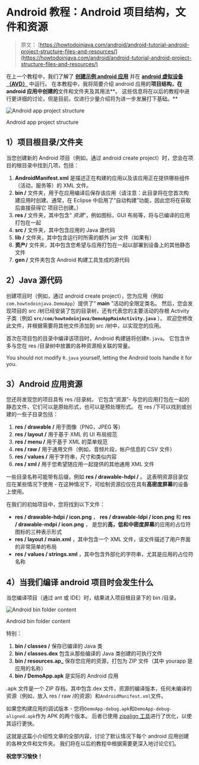 # Android 教程：Android 项目结构，文件和资源

> 原文： [https://howtodoinjava.com/android/android-tutorial-android-project-structure-files-and-resources/](https://howtodoinjava.com/android/android-tutorial-android-project-structure-files-and-resources/)

在上一个教程中，我们了解了 [**创建示例 android 应用**](//howtodoinjava.com/android/android-tutorial-how-to-create-android-app-project/ "Android Tutorial : How to Create Android App / Project") 并在 [**android 虚拟设备（AVD）**](//howtodoinjava.com/android/how-to-speed-up-a-slow-android-avdemulator/ "How to speed up a slow android AVD/emulator") 中运行。 在本教程中，我将简要介绍 android 应用的**项目结构，在 android 应用中创建的**文件和文件夹及其用法**。 这些信息将在以后的教程中进行更详细的讨论，但是目前，仅进行少量介绍将为进一步发展打下基础。**

![Android app project structure](img/2aa1d63b19af9a6b696850a4fceaf1c6.png)

Android app project structure



## 1）项目根目录/文件夹

当您创建新的 Android 项目（例如，通过 android create project）时，您会在项目的根目录中找到几项，包括：

1.  **AndroidManifest.xml** 是描述正在构建的应用以及该应用正在提供哪些组件（活动，服务等）的 XML 文件。
2.  **bin /** 文件夹，用于在应用编译后保存该应用（请注意：此目录将在您首次构建应用时创建。通常，在 Eclipse 中启用了“自动构建”功能，因此您将在获取后直接获得它 项目已创建。）
3.  **res /** 文件夹，其中包含“ *资源*”，例如图标，GUI 布局等，将与已编译的应用打包在一起
4.  **src /** 文件夹，其中包含应用的 Java 源代码
5.  **lib /** 文件夹，其中包含运行时所需的额外 jar 文件（如果有）
6.  **资产/** 文件夹，其中包含您希望与应用打包在一起以部署到设备上的其他静态文件
7.  **gen /** 文件夹包含 Android 构建工具生成的源代码

## 2）Java 源代码

创建项目时（例如，通过 android create project），您为应用（例如`com.howtodoinjava.DemoApp`）提供了“ **main** ”活动的全限定类名。 然后，您会发现项目的 src /树已经安装了包的目录树，还有代表您的主要活动的存根 Activity 子类（例如 **`src/com/howtodoinjava/DemoAppMainActivity.java`** ）。 欢迎您修改此文件，并根据需要将其他文件添加到 src /树中，以实现您的应用。

首次在项目包的目录中编译该项目时，Android 构建链将创建`R.java`。 它包含许多与您在 res /目录树中放置的各种资源相关联的常量。

You should not modify `R.java` yourself, letting the Android tools handle it for you.

## 3）Android 应用资源

您还将发现您的项目具有 res /目录树。 它包含“资源”- 与您的应用打包在一起的静态文件，它们可以是原始形式，也可以是预处理形式。 在 res /下可以找到或创建的一些子目录包括：

1.  **res / drawable /** 用于图像（PNG，JPEG 等）
2.  **res / layout /** 用于基于 XML 的 UI 布局规范
3.  **res / menu /** 用于基于 XML 的菜单规范
4.  **res / raw /** 用于通用文件（例如，音频片段，帐户信息的 CSV 文件）
5.  **res / values /** 用于字符串，尺寸和类似内容
6.  **res / xml /** 用于您希望随应用一起提供的其他通用 XML 文件

一些目录名称可能带有后缀，例如 **res / drawable-hdpi /** 。 这表明资源目录仅应在某些情况下使用 - 在这种情况下，可绘制资源应仅在具有**高密度屏幕**的设备上使用。

在我们的初始项目中，您将找到以下文件：

*   **res / drawable-hdpi / icon.png** ， **res / drawable-ldpi / icon.png** 和 **res / drawable-mdpi / icon.png** ， 是您的**高，低和中密度屏幕**的应用的占位符图标的三种表示形式
*   **res / layout / main.xml** ，其中包含一个 XML 文件，该文件描述了用户界面的非常简单的布局
*   **res / values / strings.xml** ，其中包含外部化的字符串，尤其是应用的占位符名称

## 4）当我们编译 android 项目时会发生什么

当您编译项目（通过 ant 或 IDE）时，结果进入项目根目录下的 bin /目录。

![Android bin folder content](img/0c33c653087f25b4fe42d70f3ccc2c30.png)

Android bin folder content



特别：

1.  **bin / classes /** 保存已编译的 Java 类
2.  **bin / classes.dex** 包含从那些编译的 Java 类创建的可执行文件
3.  **bin / resources.ap_** 保存您应用的资源，打包为 ZIP 文件（其中 yourapp 是应用的名称）
4.  **bin / DemoApp.apk** 是实际的 Android 应用

.apk 文件是一个 ZIP 存档，其中包含.dex 文件，资源的编译版本，任何未编译的资源（例如，放入 res / raw /的资源）和`AndroidManifest.xml`文件。

如果您构建应用的调试版本 - 您将`DemoApp-debug.apk`和`DemoApp-debug-aligned.apk`作为 APK 的两个版本。 后者已使用 [zipalign 工具](https://developer.android.com/tools/help/zipalign.html "zipalign")进行了优化，以使其运行更快。

这就是这篇小介绍性文章的全部内容，讨论了默认情况下每个 android 应用创建的各种文件和文件夹。 我们将在以后的教程中根据需要更深入地讨论它们。

**祝您学习愉快！**